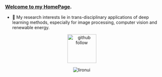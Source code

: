 ### [Welcome to my HomePage](https://lironui.github.io/).

<!--
**lironui/lironui** is a ✨ _special_ ✨ repository because its `README.md` (this file) appears on your GitHub profile.

Here are some ideas to get you started:


-->

- 🔭 My research interests lie in trans-disciplinary applications of deep learning methods, especially for image processing, computer vision and renewable energy. 



<p align="center"> 
  <img src="https://img.shields.io/github/followers/lironui?label=Followers" width="95px" alt="github follow" />
</p>


<p align="center"> <img src="github-readme-stats-git-master-lironui.vercel.app/api?username=lironui&show_icons=true&include_all_commits=true&count_private=true" alt="lironui" /> </p>

